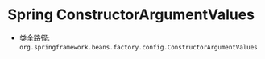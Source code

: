 # Spring ConstructorArgumentValues
- 类全路径: `org.springframework.beans.factory.config.ConstructorArgumentValues`